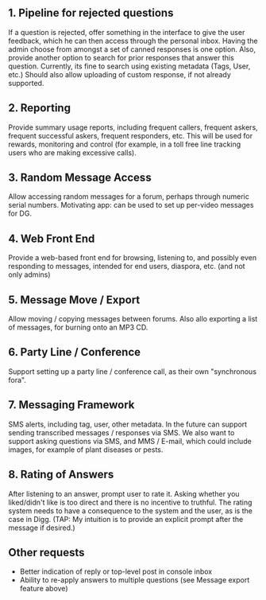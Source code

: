 ## 1. Pipeline for rejected questions ##
If a question is rejected, offer something in the interface to give the user feedback, which he can then access through the personal inbox. Having the admin choose from amongst a set of canned responses is one option.  Also, provide another option to search for prior responses that answer this question.  Currently, its fine to search using existing metadata (Tags, User, etc.)  Should also allow uploading of custom response, if not already supported.

## 2. Reporting ##
Provide summary usage reports, including frequent callers, frequent askers, frequent successful askers, frequent responders, etc.  This will be used for rewards, monitoring and control (for example, in a toll free line tracking users who are making excessive calls).

## 3. Random Message Access ##
Allow accessing random messages for a forum, perhaps through numeric serial numbers.  Motivating app: can be used to set up per-video messages for DG.

## 4. Web Front End ##
Provide a web-based front end for browsing, listening to, and possibly even responding to messages, intended for end users, diaspora, etc. (and not only admins)

## 5. Message Move / Export ##
Allow moving / copying messages between forums.  Also allo exporting a list of messages, for burning onto an MP3 CD.

## 6. Party Line / Conference ##
Support setting up a party line / conference call, as their own "synchronous fora".

## 7. Messaging Framework ##
SMS alerts, including tag, user, other metadata.  In the future can support sending transcribed messages / responses via SMS.  We also want to support asking questions via SMS, and MMS / E-mail, which could include images, for example of plant diseases or pests.

## 8. Rating of Answers ##
After listening to an answer, prompt user to rate it. Asking whether you liked/didn't like is too direct and there is no incentive to truthful. The rating system needs to have a consequence to the system and the user, as is the case in Digg.  (TAP: My intuition is to provide an explicit prompt after the message if desired.)


## Other requests ##
  * Better indication of reply or top-level post in console inbox
  * Ability to re-apply answers to multiple questions (see Message export feature above)